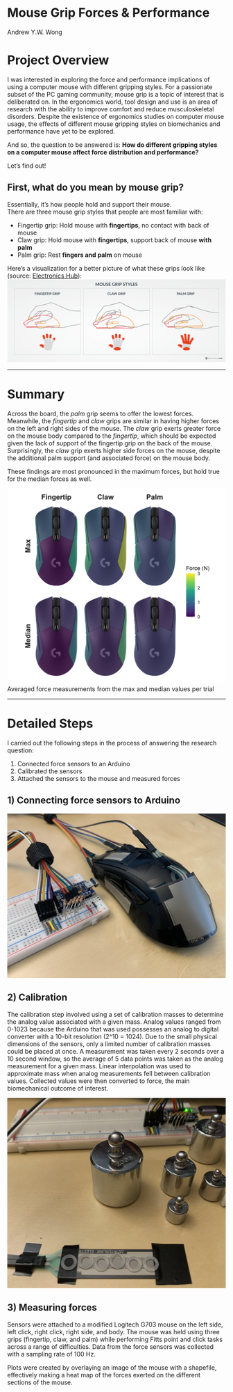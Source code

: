 Mouse Grip Forces & Performance
================
Andrew Y.W. Wong

# Project Overview

I was interested in exploring the force and performance implications of
using a computer mouse with different gripping styles. For a passionate
subset of the PC gaming community, mouse grip is a topic of interest
that is deliberated on. In the ergonomics world, tool design and use is
an area of research with the ability to improve comfort and reduce
musculoskeletal disorders. Despite the existence of ergonomics studies
on computer mouse usage, the effects of different mouse gripping styles
on biomechanics and performance have yet to be explored.

And so, the question to be answered is: **How do different gripping
styles on a computer mouse affect force distribution and performance?**

Let’s find out!

## First, what do you mean by mouse grip?

Essentially, it’s how people hold and support their mouse.  
There are three mouse grip styles that people are most familiar with:

- Fingertip grip: Hold mouse with **fingertips**, no contact with back
  of mouse
- Claw grip: Hold mouse with **fingertips**, support back of mouse
  **with palm**
- Palm grip: Rest **fingers and palm** on mouse

Here’s a visualization for a better picture of what these grips look
like (source: [Electronics
Hub](https://www.electronicshub.org/mouse-grip-styles/)):
![](./images/Mouse-Grip-Styles-Featured-Image.png)

------------------------------------------------------------------------

# Summary

Across the board, the *palm* grip seems to offer the lowest forces.
Meanwhile, the *fingertip* and *claw* grips are similar in having higher
forces on the left and right sides of the mouse. The *claw* grip exerts
greater force on the mouse body compared to the *fingertip*, which
should be expected given the lack of support of the fingertip grip on
the back of the mouse. Surprisingly, the *claw* grip exerts higher side
forces on the mouse, despite the additional palm support (and associated
force) on the mouse body.

These findings are most pronounced in the maximum forces, but hold true
for the median forces as well.

![](./plots/all_mean_low.png) Averaged force measurements from the max
and median values per trial

------------------------------------------------------------------------

# Detailed Steps

I carried out the following steps in the process of answering the
research question:

1)  Connected force sensors to an Arduino
2)  Calibrated the sensors
3)  Attached the sensors to the mouse and measured forces

## 1) Connecting force sensors to Arduino

![](./images/hookup.jpg)

## 2) Calibration

The calibration step involved using a set of calibration masses to
determine the analog value associated with a given mass. Analog values
ranged from 0-1023 because the Arduino that was used possesses an analog
to digital converter with a 10-bit resolution (2^10 = 1024). Due to the
small physical dimensions of the sensors, only a limited number of
calibration masses could be placed at once. A measurement was taken
every 2 seconds over a 10 second window, so the average of 5 data points
was taken as the analog measurement for a given mass. Linear
interpolation was used to approximate mass when analog measurements fell
between calibration values. Collected values were then converted to
force, the main biomechanical outcome of interest.

![](./images/calibration.jpg)

## 3) Measuring forces

Sensors were attached to a modified Logitech G703 mouse on the left
side, left click, right click, right side, and body. The mouse was held
using three grips (fingertip, claw, and palm) while performing Fitts
point and click tasks across a range of difficulties. Data from the
force sensors was collected with a sampling rate of 100 Hz.

Plots were created by overlaying an image of the mouse with a shapefile,
effectively making a heat map of the forces exerted on the different
sections of the mouse.
